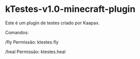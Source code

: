 # kTestes-v1.0-minecraft-plugin
Este é um plugin de testes criado por Kaapax.

Comandos:

/fly 
Permissão: ktestes.fly

/heal
Permissão: ktestes.heal
